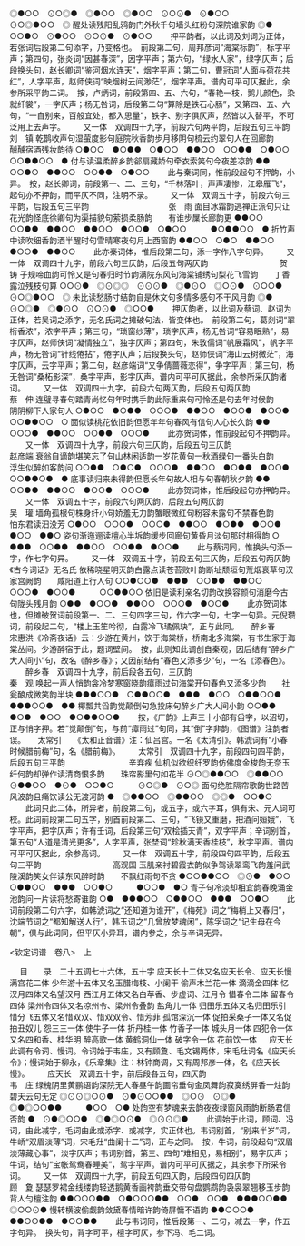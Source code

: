 <!-- { "loadSidebar": true } -->
◎●○○　⊙○◎●　◎●○○　◎●○○　⊙○⊙●　⊙●○○　　　⊙○◎●○○　◎
醒处读残阳乱鸦韵门外秋千句墙头红粉句深院谁家韵
◎●　○○●○　⊙●○○　⊙○⊙●　⊙●○○
 　　押平韵者，以此词及刘词为正体，若张词后段第二句添字，乃变格也。　前段第二句，周邦彦词“海棠标韵”，标字平声；第四句，张炎词“因甚春深”，因字平声；第六句，“绿水人家”，绿字仄声；后段换头句，赵长卿词“鉴河烟水连天”，烟字平声；第二句，曹冠词“人面与荷花共红”，人字平声，赵师侠词“映烟树云间渺茫”，烟字平声。谱内可平可仄据此，余参所采平韵二词。　按，卢炳词，前段第四、五、六句，“春艳一枝，鹅儿颜色，染就纤裳”，一字仄声；杨无咎词，后段第二句“算除是铁石心肠”，又第四、五、六句，“一自别来，百般宜处，都入思量”，铁字、别字俱仄声，然皆以入替平，不可泛用上去声字。 
　　又一体　双调四十九字，前段六句两平韵，后段五句三平韵　　　　　　　　　刘　镇
乾鹊收声句湿萤度影句庭院秋香韵步月移阴句梳云约翠句人在回廊韵　　醺醺宿酒残妆韵待
○●○○　●○●●　○●○○　●●○○　○○●●　○●○○　　　○○●●○○　●
付与读温柔醉乡韵郤扇藏娇句牵衣索笑句今夜差凉韵
●●　○○●○　●●○○　○○●●　○●○○
 　　此与秦词同，惟前段起句不押韵，小异。　按，赵长卿词，前段第一、二、三句，“千林落叶，声声凄惨，江皋雁飞”，起句亦不押韵，而平仄不同，注明不录。 
　　又一体　双调五十字，前段六句三平韵，后段五句三平韵　　　　　　　　　　张　雨
面目冰霜韵逃禅正派句只让花光韵怪底徐卿句为渠描貌句萦损柔肠韵　　有谁步屟长廊韵更
●●○○　○○●●　●●○○　●●○○　●○○●　○●○○　　　●○●●○○　●
折竹声中读吹细香韵酒半醒时句雪晴寒夜句月上西窗韵
●●○○　○●○　●●○○　●○○●　●●○○
 　　此亦秦词体，惟后段第二句，添一字作八字句异。 
　　又一体　双调四十九字，前段六句三仄韵，后段五句两仄韵　　　　　　　　　贺　铸
子规啼血韵可怜又是句春归时节韵满院东风句海棠铺绣句梨花飞雪韵　　丁香露泣残枝句算
○○⊙●　◎⊙◎◎　⊙⊙⊙●　◎●⊙○　◎○⊙●　⊙○○●　　　⊙○◎●○○　◎
未比读愁肠寸结韵自是休文句多情多感句不干风月韵
◎●　⊙○◎●　◎●⊙○　⊙○⊙●　◎○○●
 　　押仄韵者，以此词及蔡词、赵词为正体，若吴词之添字，无名氏词之摊破句法，皆变体也。　前段第二句，葛剡词“翠桁香浓”，浓字平声；第三句，“琐窗纱薄”，琐字仄声，杨无咎词“容易眠熟”，易字仄声，赵师侠词“凝情独立”，独字仄声；第四句，朱敦儒词“帆展霜风”，帆字平声，杨无咎词“针线倦拈”，倦字仄声；后段换头句，赵师侠词“海山云树微茫”，海字仄声，云字平声；第二句，赵彦端词“又争倩蔷薇恋得”，争字平声；第三句，杨无咎词“桑柘影深”，桑字平声，影字仄声。谱内可平可仄据此，余参所采仄韵诸词。 
　　又一体　双调四十九字，前段六句两仄韵，后段五句两仄韵　　　　　　　　　蔡　伸
连璧寻春句踏青尚忆句年时携手韵此际重来句可怜还是句去年时候韵　　阴阴柳下人家句人
○●○○　●○●●　○○○●　●●○○　●○○●　●○○●　　　○○●●○○　○
面似读桃花依旧韵但愿年年句春风有信句人心长久韵
●●　○○○●　●●○○　○○●●　○○○●
 　　此亦贺词体，惟前段起句不押韵异。 
　　又一体　双调四十九字，前段六句三仄韵，后段五句三仄韵　　　　　　　　　赵彦端
衰翁自谪韵堪笑忘了句山林闲适韵一岁花黄句一秋酒绿句一番头白韵　　浮生似醉如客韵问
○○●●　○●○●　○○○●　●●○○　●○●●　●○○●　　　○○●●○●　●
底事读归来未得韵但愿长年句故人相与句春朝秋夕韵
●●　○○●●　●●○○　●○○●　○○○●
 　　此亦贺词体，惟后段起句亦押韵异。 
　　又一体　双调五十字，前段六句两仄韵，后段五句两仄韵　　　　　　　　　吴　瓘
墙角孤根句株身纤小句娇羞无力韵蟹眼微红句粉容未露句不禁春色韵　　怕东君读汨没芳
○●○○　○○○●　○○○●　●●○○　●○●●　●○○●　　　●○○　●●○
姿句渐迤逦读檀心半坼韵缓步回廊句黄昏月淡句那时相得韵
○　●●●　○○●●　●●○○　○○●●　●○○●
 　　此与蔡词同，惟换头句添一字，作七字句异。 
　　又一体　双调五十字，前段五句三仄韵，后段五句两仄韵　　　　《古今词话》无名氏
依稀晓星明灭韵白露点读苍苔败叶韵断址颓垣句荒烟衰草句汉家宫阙韵　　咸阳道上行人句
○○●○○●　●●●　○○●●　●●○○　○○○●　●○○●　　　○○●●○○
依旧是读利亲名切韵改换容颜句消磨今古句陇头残月韵
○●●　●○○●　●●○○　○○○●　●○○●
 　　此亦贺词体也，但摊破贺词前段第一、二、三句四字三句，作六字一句，七字一句异。元倪瓒词，前段起二句，“楼上玉笙吟彻，白露冷飞璚佩玦”，正与此同。 
　
醉乡春　　宋惠洪《冷斋夜话》云：少游在黄州，饮于海棠桥，桥南北多海棠，有书生家于海棠丛间。少游醉宿于此，题词壁间。　按，此则知此调创自秦观，因后结有“醉乡广大人间小”句，故名《醉乡春》；又因前结有“春色又添多少”句，一名《添春色》。
　　醉乡春　双调四十九字，前后段各五句，三仄韵　　　　　　　　　　　　　秦　观
唤起一声人悄韵衾冷梦寒窗晓韵瘴雨过句海棠开句春色又添多少韵　　社瓮酿成微笑韵半块
●●●○○●　○●●○○●　●●●　●○○　○●●○○●　　　●●●○○●　●●
椰瓢共舀韵觉颠倒句急投床句醉乡广大人间小韵
○○●●　●○●　●○○　●○●●○○●
 　　按，《广韵》上声三十小部有舀字，以沼切，正与悄字押。若“觉颠倒”句，与前“瘴雨过”句同，其“倒”字非韵，《图谱》注韵者误。 
　
太常引　　《太和正音谱》注：仙吕宫。一名《太清引》。韩淲词有“小春时候腊前梅”句，名《腊前梅》。
　　太常引　双调四十九字，前段四句四平韵，后段五句三平韵　　　　　　　　辛弃疾
仙机似欲织纤罗韵仿佛度金梭韵无奈玉纤何韵却弹作读清商恨多韵　　珠帘影里句如花半
⊙○◎●●○○　◎●●○○　⊙●●○○　●⊙●　○○●○　　　⊙○◎●　⊙○◎
面句绝胜隔帘歌韵世路苦风波韵且痛饮读公无渡河韵
●　◎●●○○　◎●●○○　◎◎●　○○●○
 　　此词只此二体，所异者，前段第二句，或五字，或六字耳，俱有宋、元人词可校。此词前段第二句五字，别首前段第二、三句，“飞镜又重磨，把酒问姮娥”，飞字平声，把字仄声；许有壬词，后段第三句“双桧插天青”，双字平声；辛词别首，第五句“人道是清光更多”，人字平声，张埜词“趁秋满天香桂枝”，秋字平声。谱内可平可仄据此，余参高词。 
　　又一体　双调五十字，前段四句四平韵，后段五句三平韵　　　　　　　　　高观国
玉肌亲衬碧霞衣韵似争驾读翠鸾飞韵羞问武陵溪韵笑女伴读东风醉时韵　　不飘红雨句不贪
●○○●●○○　◎⊙●　●○○　○●●○○　●●●　○○●○　　　●○○●　●○
青子句冷淡却相宜韵春晚涌金池韵问一片读将愁寄谁韵
○●　●●●○○　○●●○○　●●●　○○●○
 　　此词前段第二句六字，如韩淲词之“还知道为谁开”，《梅苑》词之“梅梢上又春归”，沈端节词之“都知解送人行”，韩玉词之“几曾放梦魂闲”，陈孚词之“记生母在今朝”，俱与此词同，但平仄小异耳，谱内参之，余与辛词无异。 
 



 <钦定词谱　卷八>　上



　
目　　录　二十五调七十六体，五十字
应天长十二体又名应天长令、应天长慢
满宫花二体
少年游十五体又名玉腊梅枝、小阑干
偷声木兰花一体
滴滴金四体
忆汉月四体又名望汉月
西江月五体又名白苹香、步虚词、江月令
惜春令二体
留春令四体
梁州令四体又名凉州令、梁州令叠韵
盐角儿一体
归田乐五体又名归田乐引
惜分飞五体又名惜双双、惜双双令、惜芳菲
孤馆深沉一体
促拍采桑子一体又名促拍丑奴儿
怨三三一体
使牛子一体
折丹桂一体
竹香子一体
城头月一体
四犯令一体又名四和香、桂华明
醉高歌一体
黄鹤洞仙一体
破字令一体
花前饮一体
　
应天长　　此调有令词、慢词。令词始于韦庄，又有顾夐、毛文锡两体，宋毛圱词名《应天长令》；慢词始于柳永，《乐章集》注：林钟商调，又有周邦彦一体，名《应天长慢》。
　　应天长　双调五十字，前后段各五句，四仄韵　　　　　　　　　　　　　　　韦　庄
绿槐阴里黄鹂语韵深院无人春昼午韵画帘垂句金凤舞韵寂寞绣屏香一炷韵　　碧天云句无定
◎⊙⊙◎○⊙●　⊙●⊙○○●●　◎○⊙　⊙◎●　◎●◎○○●●　　　●○○　○●
处韵空有梦魂来去韵夜夜绿窗风雨韵断肠君信否韵
●　⊙●◎○○●　◎●◎○⊙●　◎⊙⊙◎●
 　　此调始于此词，顾词、冯词，由此减字，毛词由此或添字、或减字，实正体也。韦词别首，“别来半岁”词，牛峤“双眉淡薄”词，宋毛圱“曲阑十二”词，正与之同。　按，牛词，前段起句“双眉淡薄藏心事”，淡字仄声；韦词别首，第三、四句“难相见，易相别”，易字仄声；牛词，结句“宝帐鸳鸯春睡美”，鸳字平声。谱内可平可仄据之，其余参下所采令词。 
　　又一体　双调四十九字，前段五句四仄韵，后段四句四仄韵　　　　　　　　　顾　夐
瑟瑟罗裙金线缕韵轻透鹅黄香画袴韵垂交带句盘鹦鹉韵袅袅翠翘移玉步韵　　背人匀檀注韵
●●○○○●●　○●○○○●●　○○●　○○●　●●●○○●●　　　◎○○⊙●
慢转横波偷觑韵敛黛春情暗许韵倚屏慵不语韵
●●○○○●　●●○○●●　●○○●●
 　　此与韦词同，惟后段第一、二句，减去一字，作五字句异。　换头句，背字可平，檀字可仄，参下冯、毛二词。 
